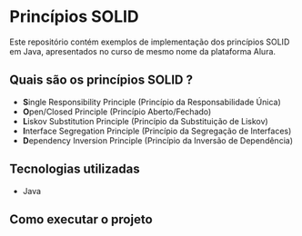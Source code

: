 # Princípios SOLID

Este repositório contém exemplos de implementação dos princípios SOLID em Java, apresentados no curso de mesmo nome da plataforma Alura.

## Quais são os princípios SOLID ?

- **S**ingle Responsibility Principle (Princípio da Responsabilidade Única)
- **O**pen/Closed Principle (Princípio Aberto/Fechado)
- **L**iskov Substitution Principle (Princípio da Substituição de Liskov)
- **I**nterface Segregation Principle (Princípio da Segregação de Interfaces)
- **D**ependency Inversion Principle (Princípio da Inversão de Dependência)

## Tecnologias utilizadas

- Java

## Como executar o projeto

